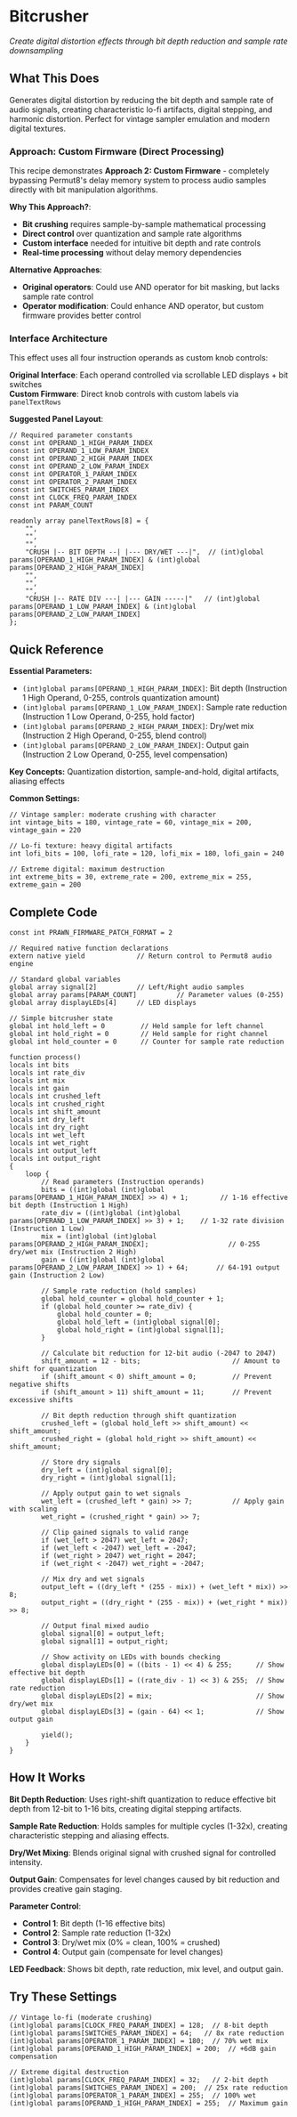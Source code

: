 # Bitcrusher

*Create digital distortion effects through bit depth reduction and sample rate downsampling*

## What This Does

Generates digital distortion by reducing the bit depth and sample rate of audio signals, creating characteristic lo-fi artifacts, digital stepping, and harmonic distortion. Perfect for vintage sampler emulation and modern digital textures.

### **Approach: Custom Firmware (Direct Processing)**

This recipe demonstrates **Approach 2: Custom Firmware** - completely bypassing Permut8's delay memory system to process audio samples directly with bit manipulation algorithms.

**Why This Approach?**:
- **Bit crushing** requires sample-by-sample mathematical processing
- **Direct control** over quantization and sample rate algorithms  
- **Custom interface** needed for intuitive bit depth and rate controls
- **Real-time processing** without delay memory dependencies

**Alternative Approaches**:
- **Original operators**: Could use AND operator for bit masking, but lacks sample rate control
- **Operator modification**: Could enhance AND operator, but custom firmware provides better control

### **Interface Architecture**

This effect uses all four instruction operands as custom knob controls:

**Original Interface**: Each operand controlled via scrollable LED displays + bit switches  
**Custom Firmware**: Direct knob controls with custom labels via `panelTextRows`

**Suggested Panel Layout**:
```impala
// Required parameter constants
const int OPERAND_1_HIGH_PARAM_INDEX
const int OPERAND_1_LOW_PARAM_INDEX
const int OPERAND_2_HIGH_PARAM_INDEX
const int OPERAND_2_LOW_PARAM_INDEX
const int OPERATOR_1_PARAM_INDEX
const int OPERATOR_2_PARAM_INDEX
const int SWITCHES_PARAM_INDEX
const int CLOCK_FREQ_PARAM_INDEX
const int PARAM_COUNT

readonly array panelTextRows[8] = {
    "",
    "",
    "",
    "CRUSH |-- BIT DEPTH --| |--- DRY/WET ---|",  // (int)global params[OPERAND_1_HIGH_PARAM_INDEX] & (int)global params[OPERAND_2_HIGH_PARAM_INDEX]
    "",
    "",
    "",
    "CRUSH |-- RATE DIV ---| |--- GAIN -----|"   // (int)global params[OPERAND_1_LOW_PARAM_INDEX] & (int)global params[OPERAND_2_LOW_PARAM_INDEX]
};

```

## Quick Reference

**Essential Parameters:**
- `(int)global params[OPERAND_1_HIGH_PARAM_INDEX]`: Bit depth (Instruction 1 High Operand, 0-255, controls quantization amount)
- `(int)global params[OPERAND_1_LOW_PARAM_INDEX]`: Sample rate reduction (Instruction 1 Low Operand, 0-255, hold factor) 
- `(int)global params[OPERAND_2_HIGH_PARAM_INDEX]`: Dry/wet mix (Instruction 2 High Operand, 0-255, blend control)
- `(int)global params[OPERAND_2_LOW_PARAM_INDEX]`: Output gain (Instruction 2 Low Operand, 0-255, level compensation)

**Key Concepts:** Quantization distortion, sample-and-hold, digital artifacts, aliasing effects

**Common Settings:**
```impala
// Vintage sampler: moderate crushing with character
int vintage_bits = 180, vintage_rate = 60, vintage_mix = 200, vintage_gain = 220

// Lo-fi texture: heavy digital artifacts
int lofi_bits = 100, lofi_rate = 120, lofi_mix = 180, lofi_gain = 240

// Extreme digital: maximum destruction
int extreme_bits = 30, extreme_rate = 200, extreme_mix = 255, extreme_gain = 200
```

## Complete Code

```impala
const int PRAWN_FIRMWARE_PATCH_FORMAT = 2

// Required native function declarations
extern native yield             // Return control to Permut8 audio engine

// Standard global variables
global array signal[2]          // Left/Right audio samples
global array params[PARAM_COUNT]          // Parameter values (0-255)
global array displayLEDs[4]     // LED displays

// Simple bitcrusher state
global int hold_left = 0         // Held sample for left channel
global int hold_right = 0        // Held sample for right channel
global int hold_counter = 0      // Counter for sample rate reduction

function process()
locals int bits
locals int rate_div
locals int mix
locals int gain
locals int crushed_left
locals int crushed_right
locals int shift_amount
locals int dry_left
locals int dry_right
locals int wet_left
locals int wet_right
locals int output_left
locals int output_right
{
    loop {
        // Read parameters (Instruction operands)
        bits = ((int)global (int)global params[OPERAND_1_HIGH_PARAM_INDEX] >> 4) + 1;        // 1-16 effective bit depth (Instruction 1 High)
        rate_div = ((int)global (int)global params[OPERAND_1_LOW_PARAM_INDEX] >> 3) + 1;    // 1-32 rate division (Instruction 1 Low)
        mix = (int)global (int)global params[OPERAND_2_HIGH_PARAM_INDEX];                    // 0-255 dry/wet mix (Instruction 2 High)
        gain = ((int)global (int)global params[OPERAND_2_LOW_PARAM_INDEX] >> 1) + 64;       // 64-191 output gain (Instruction 2 Low)
        
        // Sample rate reduction (hold samples)
        global hold_counter = global hold_counter + 1;
        if (global hold_counter >= rate_div) {
            global hold_counter = 0;
            global hold_left = (int)global signal[0];
            global hold_right = (int)global signal[1];
        }
        
        // Calculate bit reduction for 12-bit audio (-2047 to 2047)
        shift_amount = 12 - bits;                       // Amount to shift for quantization
        if (shift_amount < 0) shift_amount = 0;         // Prevent negative shifts
        if (shift_amount > 11) shift_amount = 11;       // Prevent excessive shifts
        
        // Bit depth reduction through shift quantization
        crushed_left = (global hold_left >> shift_amount) << shift_amount;
        crushed_right = (global hold_right >> shift_amount) << shift_amount;
        
        // Store dry signals
        dry_left = (int)global signal[0];
        dry_right = (int)global signal[1];
        
        // Apply output gain to wet signals
        wet_left = (crushed_left * gain) >> 7;          // Apply gain with scaling
        wet_right = (crushed_right * gain) >> 7;
        
        // Clip gained signals to valid range
        if (wet_left > 2047) wet_left = 2047;
        if (wet_left < -2047) wet_left = -2047;
        if (wet_right > 2047) wet_right = 2047;
        if (wet_right < -2047) wet_right = -2047;
        
        // Mix dry and wet signals
        output_left = ((dry_left * (255 - mix)) + (wet_left * mix)) >> 8;
        output_right = ((dry_right * (255 - mix)) + (wet_right * mix)) >> 8;
        
        // Output final mixed audio
        global signal[0] = output_left;
        global signal[1] = output_right;
        
        // Show activity on LEDs with bounds checking
        global displayLEDs[0] = ((bits - 1) << 4) & 255;      // Show effective bit depth
        global displayLEDs[1] = ((rate_div - 1) << 3) & 255;  // Show rate reduction
        global displayLEDs[2] = mix;                          // Show dry/wet mix
        global displayLEDs[3] = (gain - 64) << 1;             // Show output gain
        
        yield();
    }
}
```

## How It Works

**Bit Depth Reduction**: Uses right-shift quantization to reduce effective bit depth from 12-bit to 1-16 bits, creating digital stepping artifacts.

**Sample Rate Reduction**: Holds samples for multiple cycles (1-32x), creating characteristic stepping and aliasing effects.

**Dry/Wet Mixing**: Blends original signal with crushed signal for controlled intensity.

**Output Gain**: Compensates for level changes caused by bit reduction and provides creative gain staging.

**Parameter Control**:
- **Control 1**: Bit depth (1-16 effective bits) 
- **Control 2**: Sample rate reduction (1-32x)
- **Control 3**: Dry/wet mix (0% = clean, 100% = crushed)
- **Control 4**: Output gain (compensate for level changes)

**LED Feedback**: Shows bit depth, rate reduction, mix level, and output gain.

## Try These Settings

```impala
// Vintage lo-fi (moderate crushing)
(int)global params[CLOCK_FREQ_PARAM_INDEX] = 128;  // 8-bit depth
(int)global params[SWITCHES_PARAM_INDEX] = 64;   // 8x rate reduction  
(int)global params[OPERATOR_1_PARAM_INDEX] = 180;  // 70% wet mix
(int)global params[OPERAND_1_HIGH_PARAM_INDEX] = 200;  // +6dB gain compensation

// Extreme digital destruction  
(int)global params[CLOCK_FREQ_PARAM_INDEX] = 32;   // 2-bit depth
(int)global params[SWITCHES_PARAM_INDEX] = 200;  // 25x rate reduction
(int)global params[OPERATOR_1_PARAM_INDEX] = 255;  // 100% wet
(int)global params[OPERAND_1_HIGH_PARAM_INDEX] = 255;  // Maximum gain
```
